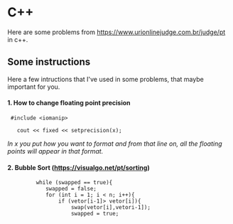 # C++
Here are some problems from https://www.urionlinejudge.com.br/judge/pt in c++.


## Some instructions

Here a few intructions that I've used in some problems, that maybe important for you.

#### 1. How to change floating point precision

```
 #include <iomanip>

   cout << fixed << setprecision(x);
```
  
_In x you put how you want to format and from that line on, all the floating points will appear in that format._


#### 2. Bubble Sort  (https://visualgo.net/pt/sorting)

```
         while (swapped == true){
            swapped = false;
            for (int i = 1; i < n; i++){
                if (vetor[i-1]> vetor[i]){
                    swap(vetor[i],vetori-1]);
                    swapped = true;
                
 ```
